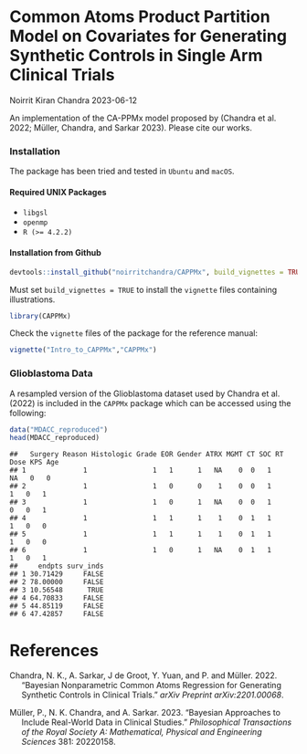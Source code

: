 Common Atoms Product Partition Model on Covariates for Generating
Synthetic Controls in Single Arm Clinical Trials
================
Noirrit Kiran Chandra
2023-06-12

An implementation of the CA-PPMx model proposed by (Chandra et al. 2022;
Müller, Chandra, and Sarkar 2023). Please cite our works.

### Installation

The package has been tried and tested in `Ubuntu` and `macOS`.

#### Required UNIX Packages

- `libgsl`
- `openmp`
- `R (>= 4.2.2)`

#### Installation from Github

``` r
devtools::install_github("noirritchandra/CAPPMx", build_vignettes = TRUE)
```

Must set `build_vignettes = TRUE` to install the `vignette` files
containing illustrations.

``` r
library(CAPPMx)
```

Check the `vignette` files of the package for the reference manual:

``` r
vignette("Intro_to_CAPPMx","CAPPMx")
```

### Glioblastoma Data

A resampled version of the Glioblastoma dataset used by Chandra et al.
(2022) is included in the `CAPPMx` package which can be accessed using
the following:

``` r
data("MDACC_reproduced")
head(MDACC_reproduced)
```

    ##   Surgery Reason Histologic Grade EOR Gender ATRX MGMT CT SOC RT Dose KPS Age
    ## 1              1                1   1      1   NA    0  0   1      NA   0   0
    ## 2              1                1   0      0    1    0  0   1       1   0   1
    ## 3              1                1   0      1   NA    0  0   1       0   0   1
    ## 4              1                1   1      1    1    0  1   1       1   0   0
    ## 5              1                1   1      1    1    0  1   1       1   0   0
    ## 6              1                1   0      1   NA    0  1   1       1   0   1
    ##     endpts surv_inds
    ## 1 30.71429     FALSE
    ## 2 78.00000     FALSE
    ## 3 10.56548      TRUE
    ## 4 64.70833     FALSE
    ## 5 44.85119     FALSE
    ## 6 47.42857     FALSE

# References

<div id="refs" class="references csl-bib-body hanging-indent">

<div id="ref-chandra_GBM22" class="csl-entry">

Chandra, N. K., A. Sarkar, J de Groot, Y. Yuan, and P. and Müller. 2022.
“Bayesian Nonparametric Common Atoms Regression for Generating Synthetic
Controls in Clinical Trials.” *arXiv Preprint arXiv:2201.00068*.

</div>

<div id="ref-mueller_cam23" class="csl-entry">

Müller, P., N. K. Chandra, and A. Sarkar. 2023. “Bayesian Approaches to
Include Real-World Data in Clinical Studies.” *Philosophical
Transactions of the Royal Society A: Mathematical, Physical and
Engineering Sciences* 381: 20220158.

</div>

</div>
